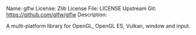 Name: glfw
License: Zlib
License File: LICENSE
Upstream Git: https://github.com/glfw/glfw
Description:

A multi-platform library for OpenGL, OpenGL ES, Vulkan, window and input.